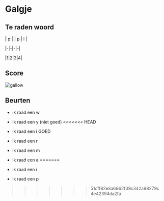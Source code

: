 # Galgje

## Te raden woord

| p |  | p | i | 

|-|-|-|-|

|1|2|3|4|

## Score
![gallow](./images/3.png)

## Beurten
* ik raad een w
* ik raad een y (niet goed)
<<<<<<< HEAD
* ik raad een i GOED
* ik raad een r
* ik raad een m
* ik raad een a
=======
* ik raad een i

* ik raad een p
>>>>>>> 51cff82e8a6962f39c342a98279c4e42394da2fa
